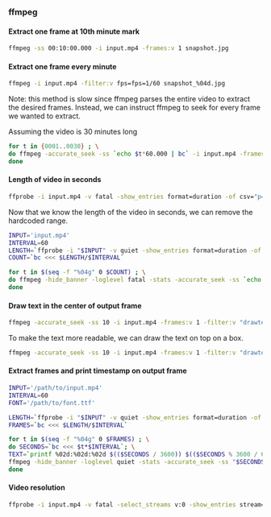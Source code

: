 ### ffmpeg
#### Extract one frame at 10th minute mark
```bash
ffmpeg -ss 00:10:00.000 -i input.mp4 -frames:v 1 snapshot.jpg
```
#### Extract one frame every minute
```bash
ffmpeg -i input.mp4 -filter:v fps=fps=1/60 snapshot_%04d.jpg
```
Note: this method is slow since ffmpeg parses the entire video to extract the desired frames. Instead, we can instruct ffmpeg to seek for every frame we wanted to extract.

Assuming the video is 30 minutes long
```bash
for t in {0001..0030} ; \
do ffmpeg -accurate_seek -ss `echo $t*60.000 | bc` -i input.mp4 -frames:v 1 snapshot_$t.jpg ; \
done
```

#### Length of video in seconds
```bash
ffprobe -i input.mp4 -v fatal -show_entries format=duration -of csv="p=0"
```
Now that we know the length of the video in seconds, we can remove the hardcoded range.

```bash
INPUT='input.mp4'
INTERVAL=60
LENGTH=`ffprobe -i "$INPUT" -v quiet -show_entries format=duration -of csv="p=0"`
COUNT=`bc <<< $LENGTH/$INTERVAL`

for t in $(seq -f "%04g" 0 $COUNT) ; \
do ffmpeg -hide_banner -loglevel fatal -stats -accurate_seek -ss `echo $t*$INTERVAL | bc` -i "$INPUT" -qscale:v 2 -frames:v 1 snapshot_$t.jpg ; \
done
```

#### Draw text in the center of output frame
```bash
ffmpeg -accurate_seek -ss 10 -i input.mp4 -frames:v 1 -filter:v "drawtext=fontfile='/path/to/font.ttf':fontcolor=black:fontsize=48:x=(w-tw)/2:y=(h-th)/2:text='TEXT'" output.jpg
```
To make the text more readable, we can draw the text on top on a box.
```bash
ffmpeg -accurate_seek -ss 10 -i input.mp4 -frames:v 1 -filter:v "drawtext=fontfile='/path/to/font.tff':fontcolor=white:fontsize=16:x=(w-tw)/2:y=8:box=1:boxborderw=5:boxcolor=black@0.5:text='TEXT'" output.jpg
```

#### Extract frames and print timestamp on output frame
```bash
INPUT='/path/to/input.mp4'
INTERVAL=60
FONT='/path/to/font.ttf'

LENGTH=`ffprobe -i "$INPUT" -v quiet -show_entries format=duration -of csv="p=0"`
FRAMES=`bc <<< $LENGTH/$INTERVAL`

for t in $(seq -f "%04g" 0 $FRAMES) ; \
do SECONDS=`bc <<< $t*$INTERVAL`; \
TEXT=`printf %02d:%02d:%02d $(($SECONDS / 3600)) $(($SECONDS % 3600 / 60)) $(($SECONDS % 60))`; \
ffmpeg -hide_banner -loglevel quiet -stats -accurate_seek -ss "$SECONDS" -i "$INPUT" -qscale:v 2 -frames:v 1 -filter:v "drawtext=fontfile=\'$FONT\':fontcolor=white:fontsize=16:x=8:y=h-th-8:text=\'$TEXT\':box=1:boxborderw=5:boxcolor=black@0.4" output_$i.jpg ; \
done
```

#### Video resolution
```bash
ffprobe -i input.mp4 -v fatal -select_streams v:0 -show_entries stream=width,height -of csv="s=*:p=0"
```
